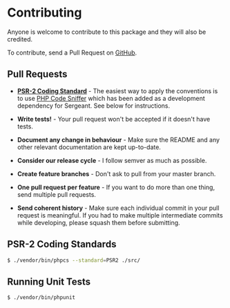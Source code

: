 # Contributing

Anyone is welcome to contribute to this package and they will also be credited.

To contribute, send a Pull Request on [GitHub](https://github.com/acairns/sergeant).



## Pull Requests

- **[PSR-2 Coding Standard](https://github.com/php-fig/fig-standards/blob/master/accepted/PSR-2-coding-style-guide.md)** - The easiest way to apply the conventions is to use [PHP Code Sniffer](http://pear.php.net/package/PHP_CodeSniffer) which has been added as a development dependency for Sergeant. See below for instructions.

- **Write tests!** - Your pull request won't be accepted if it doesn't have tests.

- **Document any change in behaviour** - Make sure the README and any other relevant documentation are kept up-to-date.

- **Consider our release cycle** - I follow semver as much as possible.

- **Create feature branches** - Don't ask to pull from your master branch.

- **One pull request per feature** - If you want to do more than one thing, send multiple pull requests.

- **Send coherent history** - Make sure each individual commit in your pull request is meaningful. If you had to make multiple intermediate commits while developing, please squash them before submitting.



## PSR-2 Coding Standards

``` bash
$ ./vendor/bin/phpcs --standard=PSR2 ./src/
```

## Running Unit Tests

``` bash
$ ./vendor/bin/phpunit
```
